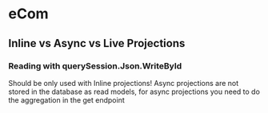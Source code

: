 # eCom

## Inline vs Async vs Live Projections

### Reading with querySession.Json.WriteById
Should be only used with Inline projections!
Async projections are not stored in the database as read models, 
for async projections you need to do the aggregation in the get endpoint
